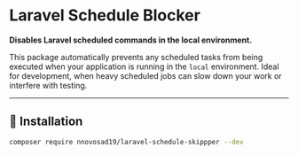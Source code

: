 # Laravel Schedule Blocker

**Disables Laravel scheduled commands in the local environment.**

This package automatically prevents any scheduled tasks from being executed when your application is running in the `local` environment. Ideal for development, when heavy scheduled jobs can slow down your work or interfere with testing.

---

## 🚀 Installation

```bash
composer require nnovosad19/laravel-schedule-skippper --dev
